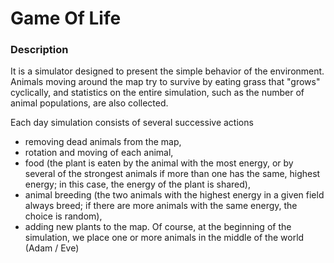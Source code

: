 # Game Of Life

### Description
It is a simulator designed to present the simple behavior of the environment. Animals moving around the map try to survive by eating grass that "grows" cyclically, and statistics on the entire simulation, such as the number of animal populations, are also collected.

Each day simulation consists of several successive actions
* removing dead animals from the map,
* rotation and moving of each animal,
* food (the plant is eaten by the animal with the most energy, or by several of the strongest animals if more than one has the same, highest energy; in this case, the energy of the plant is shared),
* animal breeding (the two animals with the highest energy in a given field always breed; if there are more animals with the same energy, the choice is random),
* adding new plants to the map.
Of course, at the beginning of the simulation, we place one or more animals in the middle of the world (Adam / Eve)

